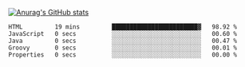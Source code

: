 [![Anurag's GitHub stats](https://github-readme-stats.vercel.app/api?username=sebasphere&count_private=true&theme=tokyonight)](https://github.com/anuraghazra/github-readme-stats)

<!--START_SECTION:waka-->

```text
HTML         19 mins         ████████████████████████▓   98.92 %
JavaScript   0 secs          ░░░░░░░░░░░░░░░░░░░░░░░░░   00.60 %
Java         0 secs          ░░░░░░░░░░░░░░░░░░░░░░░░░   00.47 %
Groovy       0 secs          ░░░░░░░░░░░░░░░░░░░░░░░░░   00.01 %
Properties   0 secs          ░░░░░░░░░░░░░░░░░░░░░░░░░   00.00 %
```

<!--END_SECTION:waka-->
